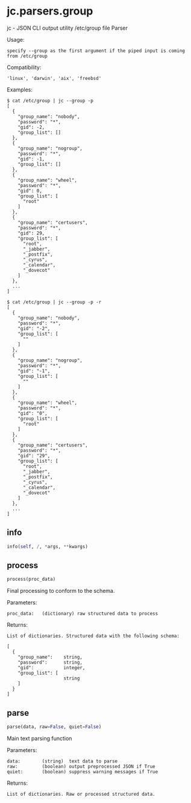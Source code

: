 # jc.parsers.group
jc - JSON CLI output utility /etc/group file Parser

Usage:

    specify --group as the first argument if the piped input is coming from /etc/group

Compatibility:

    'linux', 'darwin', 'aix', 'freebsd'

Examples:

    $ cat /etc/group | jc --group -p
    [
      {
        "group_name": "nobody",
        "password": "*",
        "gid": -2,
        "group_list": []
      },
      {
        "group_name": "nogroup",
        "password": "*",
        "gid": -1,
        "group_list": []
      },
      {
        "group_name": "wheel",
        "password": "*",
        "gid": 0,
        "group_list": [
          "root"
        ]
      },
      {
        "group_name": "certusers",
        "password": "*",
        "gid": 29,
        "group_list": [
          "root",
          "_jabber",
          "_postfix",
          "_cyrus",
          "_calendar",
          "_dovecot"
        ]
      },
      ...
    ]

    $ cat /etc/group | jc --group -p -r
    [
      {
        "group_name": "nobody",
        "password": "*",
        "gid": "-2",
        "group_list": [
          ""
        ]
      },
      {
        "group_name": "nogroup",
        "password": "*",
        "gid": "-1",
        "group_list": [
          ""
        ]
      },
      {
        "group_name": "wheel",
        "password": "*",
        "gid": "0",
        "group_list": [
          "root"
        ]
      },
      {
        "group_name": "certusers",
        "password": "*",
        "gid": "29",
        "group_list": [
          "root",
          "_jabber",
          "_postfix",
          "_cyrus",
          "_calendar",
          "_dovecot"
        ]
      },
      ...
    ]

## info
```python
info(self, /, *args, **kwargs)
```

## process
```python
process(proc_data)
```

Final processing to conform to the schema.

Parameters:

    proc_data:   (dictionary) raw structured data to process

Returns:

    List of dictionaries. Structured data with the following schema:

    [
      {
        "group_name":    string,
        "password":      string,
        "gid":           integer,
        "group_list": [
                         string
        ]
      }
    ]

## parse
```python
parse(data, raw=False, quiet=False)
```

Main text parsing function

Parameters:

    data:        (string)  text data to parse
    raw:         (boolean) output preprocessed JSON if True
    quiet:       (boolean) suppress warning messages if True

Returns:

    List of dictionaries. Raw or processed structured data.

